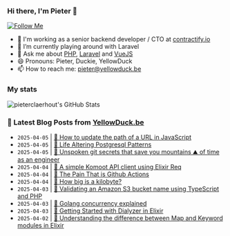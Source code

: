 ### Hi there, I'm Pieter 👋  
[![Follow Me](https://img.shields.io/github/followers/pieterclaerhout?label=Follow&style=social)](https://github.com/pieterclaerhout)

- 🏢 I'm working as a senior backend developer / CTO at [contractify.io](https://contractify.io)
- 🌱 I’m currently playing around with Laravel
- 💬 Ask me about [PHP](https://php.net), [Laravel](http://laravel.com) and [VueJS](https://vuejs.org)
- 😄 Pronouns: Pieter, Duckie, YellowDuck
- 📫 How to reach me: pieter@yellowduck.be

### My stats

![pieterclaerhout's GitHub Stats](https://github-readme-stats.vercel.app/api?username=pieterclaerhout&show_icons=true&count_private=true&line_height=40)

### 📩 Latest Blog Posts from [YellowDuck.be](https://www.yellowduck.be/)
<!-- BLOG-POST-LIST:START -->
- `2025-04-05` | [🐥 How to update the path of a URL in JavaScript](https://www.yellowduck.be/posts/how-to-update-the-path-of-a-url-in-javascript)  
- `2025-04-05` | [🔗 Life Altering Postgresql Patterns](https://www.yellowduck.be/posts/life-altering-postgresql-patterns)  
- `2025-04-05` | [🔗 Unspoken git secrets that save you mountains ⛰️ of time as an engineer](https://www.yellowduck.be/posts/unspoken-git-secrets-that-save-you-mountains-of-time-as-an-engineer)  
- `2025-04-04` | [🐥 A simple Komoot API client using Elixir Req](https://www.yellowduck.be/posts/a-simple-komoot-api-client-using-elixir-req)  
- `2025-04-04` | [🔗 The Pain That is Github Actions](https://www.yellowduck.be/posts/the-pain-that-is-github-actions)  
- `2025-04-04` | [🔗 How big is a kilobyte?](https://www.yellowduck.be/posts/how-big-is-a-kilobyte)  
- `2025-04-03` | [🐥 Validating an Amazon S3 bucket name using TypeScript and PHP](https://www.yellowduck.be/posts/validating-an-amazon-s3-bucket-name-using-typescript-and-php)  
- `2025-04-03` | [🔗 Golang concurrency explained](https://www.yellowduck.be/posts/golang-concurrency-explained)  
- `2025-04-03` | [🔗 Getting Started with Dialyzer in Elixir](https://www.yellowduck.be/posts/getting-started-with-dialyzer-in-elixir)  
- `2025-04-02` | [🐥 Understanding the difference between Map and Keyword modules in Elixir](https://www.yellowduck.be/posts/understanding-the-difference-between-map-and-keyword-modules-in-elixir)  

<!-- BLOG-POST-LIST:END -->
